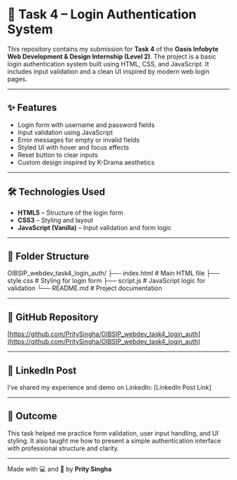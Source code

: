 # 🔐 Task 4 – Login Authentication System

This repository contains my submission for **Task 4** of the **Oasis Infobyte Web Development & Design Internship (Level 2)**. The project is a basic login authentication system built using HTML, CSS, and JavaScript. It includes input validation and a clean UI inspired by modern web login pages.

---

## ✨ Features

- Login form with username and password fields  
- Input validation using JavaScript  
- Error messages for empty or invalid fields  
- Styled UI with hover and focus effects  
- Reset button to clear inputs  
- Custom design inspired by K-Drama aesthetics

---

## 🛠️ Technologies Used

- **HTML5** – Structure of the login form  
- **CSS3** – Styling and layout  
- **JavaScript (Vanilla)** – Input validation and form logic

---

## 📁 Folder Structure

OIBSIP_webdev_task4_login_auth/ 
├── index.html # Main HTML file 
├── style.css # Styling for login form 
├── script.js # JavaScript logic for validation 
└── README.md # Project documentation

---

## 🔗 GitHub Repository

[https://github.com/PritySingha/OIBSIP_webdev_task4_login_auth](https://github.com/PritySingha/OIBSIP_webdev_task4_login_auth)

---

## 📢 LinkedIn Post

I’ve shared my experience and demo on LinkedIn: [LinkedIn Post Link]

---

## 📌 Outcome

This task helped me practice form validation, user input handling, and UI styling. It also taught me how to present a simple authentication interface with professional structure and clarity.

---

Made with 💻 and 💖 by **Prity Singha**
